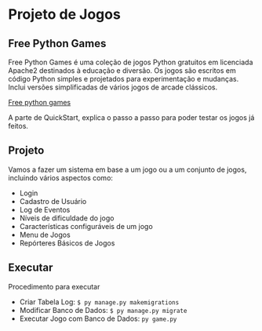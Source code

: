 # Projeto de Jogos
## Free Python Games
Free Python Games é uma coleção de jogos Python gratuitos em licenciada Apache2  destinados à educação e diversão. Os jogos são escritos em código Python simples e projetados para experimentação e mudanças. Inclui versões simplificadas de vários jogos de arcade clássicos.

[Free python games](https://github.com/grantjenks/free-python-games)

A parte de QuickStart, explica o passo a passo para poder testar os jogos já feitos.



## Projeto
Vamos a fazer um sistema em base a um jogo ou a um conjunto de jogos, incluindo vários aspectos como:
- Login
- Cadastro de Usuário
- Log de Eventos
- Níveis de dificuldade do jogo
- Características configuráveis de um jogo
- Menu de Jogos
- Repórteres Básicos de Jogos

## Executar
Procedimento para executar
- Criar Tabela Log:
``$ py manage.py makemigrations``
- Modificar Banco de Dados:
``$ py manage.py migrate``
- Executar Jogo com Banco de Dados:
``py game.py``
